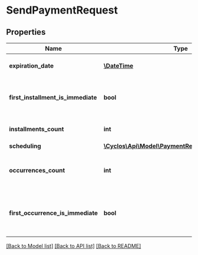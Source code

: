 # SendPaymentRequest

## Properties
Name | Type | Description | Notes
------------ | ------------- | ------------- | -------------
**expiration_date** | [**\DateTime**](\DateTime.md) | The payment request expiration date. Required, unless the expiration date is configured in the payment type to be hidden from users. | [optional] 
**first_installment_is_immediate** | **bool** | Indicates whether the first installment should be immediately processed once the scheduled payment is accepted. Used only if &#x60;scheduling&#x60; is &#x60;scheduled&#x60;. When not explicitly set to &#x60;false&#x60; will process the first installment immediately. | [optional] 
**installments_count** | **int** | Represents the number of installments. When not specified, assumes a single installment. Used only if &#x60;scheduling&#x60; is &#x60;scheduled&#x60;. | [optional] 
**scheduling** | [**\Cyclos\Api\Model\PaymentRequestSchedulingEnum**](PaymentRequestSchedulingEnum.md) |  | [optional] 
**occurrences_count** | **int** | Represents the number of occurrences. When not specified, assumes a the payment will continue until be manually canceled. Used only if &#x60;scheduling&#x60; is &#x60;enum:PaymentRequestSchedulingEnum.recurring&#x60;. | [optional] 
**first_occurrence_is_immediate** | **bool** | Indicates whether the first occurrence should be immediately processed once the recurring payment is accepted. Used only if &#x60;scheduling&#x60; is &#x60;enum:PaymentRequestSchedulingEnum.recurring&#x60;. When not explicitly set to &#x60;false&#x60; will process the first occurrence immediately. | [optional] 

[[Back to Model list]](../../README.md#documentation-for-models) [[Back to API list]](../../README.md#documentation-for-api-endpoints) [[Back to README]](../../README.md)

